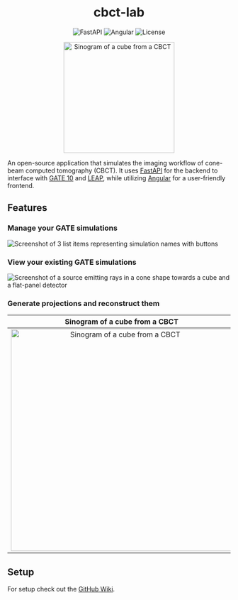 <h1 align="center">
  cbct-lab
</h1>

<p align="center">
  <img src="https://img.shields.io/badge/FastAPI-0.115.12-009688?style=flat&logo=fastapi&logoColor=white" alt="FastAPI"/>
  <img src="https://img.shields.io/badge/Angular-19.2.4-f12286?style=flat&logo=angular" alt="Angular"/>
  <img src="https://img.shields.io/badge/License-GPL--3.0-blue?style=flat" alt="License"/>
</p>

<p align="center">
    <img src="./media/cube_rotate.gif" alt="Sinogram of a cube from a CBCT" height="250px"/>
</p>

An open-source application that simulates the imaging workflow of cone-beam computed tomography (CBCT). It uses [FastAPI](https://fastapi.tiangolo.com/) for the backend to interface with [GATE 10](https://github.com/OpenGATE/opengate) and [LEAP](https://github.com/LLNL/LEAP), while utilizing [Angular](https://angular.dev/) for a user-friendly frontend.

## Features

### Manage your GATE simulations

![Screenshot of 3 list items representing simulation names with buttons](./media/screenshot_1.png)

### View your existing GATE simulations

![Screenshot of a source emitting rays in a cone shape towards a cube and a flat-panel detector](./media/screenshot_3.png)

### Generate projections and reconstruct them

|                              Sinogram of a cube from a CBCT                               |                              Reconstructed middle slice of a cube from a CBCT                               |
| :---------------------------------------------------------------------------------------: | :---------------------------------------------------------------------------------------------------------: |
| <img src="./media/screenshot_4.png" alt="Sinogram of a cube from a CBCT" height="500px"/> | <img src="./media/screenshot_5.png" alt="Reconstructed middle slice of a cube from a CBCT" height="500px"/> |

## Setup

For setup check out the [GitHub Wiki](https://github.com/optui/ProjeCT/wiki).
